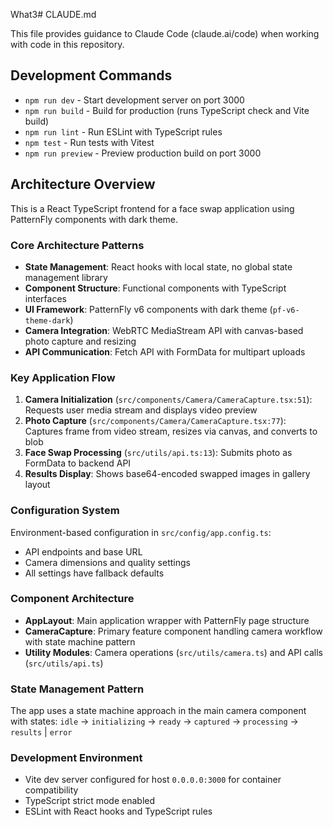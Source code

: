 What3# CLAUDE.md

This file provides guidance to Claude Code (claude.ai/code) when working with code in this repository.

## Development Commands

- `npm run dev` - Start development server on port 3000
- `npm run build` - Build for production (runs TypeScript check and Vite build)
- `npm run lint` - Run ESLint with TypeScript rules
- `npm test` - Run tests with Vitest
- `npm run preview` - Preview production build on port 3000

## Architecture Overview

This is a React TypeScript frontend for a face swap application using PatternFly components with dark theme.

### Core Architecture Patterns

- **State Management**: React hooks with local state, no global state management library
- **Component Structure**: Functional components with TypeScript interfaces
- **UI Framework**: PatternFly v6 components with dark theme (`pf-v6-theme-dark`)
- **Camera Integration**: WebRTC MediaStream API with canvas-based photo capture and resizing
- **API Communication**: Fetch API with FormData for multipart uploads

### Key Application Flow

1. **Camera Initialization** (`src/components/Camera/CameraCapture.tsx:51`): Requests user media stream and displays video preview
2. **Photo Capture** (`src/components/Camera/CameraCapture.tsx:77`): Captures frame from video stream, resizes via canvas, and converts to blob
3. **Face Swap Processing** (`src/utils/api.ts:13`): Submits photo as FormData to backend API
4. **Results Display**: Shows base64-encoded swapped images in gallery layout

### Configuration System

Environment-based configuration in `src/config/app.config.ts`:
- API endpoints and base URL
- Camera dimensions and quality settings
- All settings have fallback defaults

### Component Architecture

- **AppLayout**: Main application wrapper with PatternFly page structure
- **CameraCapture**: Primary feature component handling camera workflow with state machine pattern
- **Utility Modules**: Camera operations (`src/utils/camera.ts`) and API calls (`src/utils/api.ts`)

### State Management Pattern

The app uses a state machine approach in the main camera component with states:
`idle` → `initializing` → `ready` → `captured` → `processing` → `results` | `error`

### Development Environment

- Vite dev server configured for host `0.0.0.0:3000` for container compatibility
- TypeScript strict mode enabled
- ESLint with React hooks and TypeScript rules
